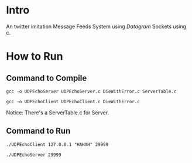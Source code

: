 # Intro 
An twitter imitation Message Feeds System using _Datagram_ Sockets using c.

# How to Run
## Command to Compile
`gcc -o UDPEchoServer UDPEchoServer.c DieWithError.c ServerTable.c`

`gcc -o UDPEchoClient UDPEchoClient.c DieWithError.c`

Notice: There's a ServerTable.c for Server.

## Command to Run
`./UDPEchoClient 127.0.0.1 "HAHAH" 29999`

`./UDPEchoServer 29999`




